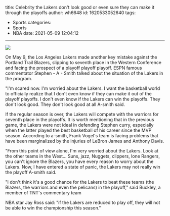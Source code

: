 title: Celebrity  the Lakers don't look good or even sure they can make it through the playoffs
author: wh6648
id: 1620533052640
tags: 
- Sports
categories: 
- Sports
- NBA
date: 2021-05-09 12:04:12
---
![](https://p7.itc.cn/q_70/images01/20210509/eae564a7dffa4453a573d38ac19bae21.jpeg)


On May 9, the Los Angeles Lakers made another key mistake against the Portland Trail Blazers, slipping to seventh place in the Western Conference and facing the prospect of a playoff playoff playoff. ESPN famous commentator Stephen - A - Smith talked about the situation of the Lakers in the program.

"I'm scared now. I'm worried about the Lakers. I want the basketball world to officially realize that I don't even know if they can make it out of the playoff playoffs. I don't even know if the Lakers can win the playoffs. They don't look good. They don't look good at all A-smith said.

If the regular season is over, the Lakers will compete with the warriors for seventh place in the playoffs. It is worth mentioning that in the previous game, the Lakers were not ideal in defending Stephen curry, especially when the latter played the best basketball of his career since the MVP season. According to a-smith, Frank Vogel's team is facing problems that have been marginalized by the injuries of LeBron James and Anthony Davis.

"From this point of view alone, I'm very worried about the Lakers. Look at the other teams in the West... Suns, jazz, Nuggets, clippers, lone Rangers, you can't ignore the Blazers, you have every reason to worry about the Lakers. Now, I have entered a state of panic, the Lakers may not really win the playoff A-smith said.

"I don't think it's a good chance for the Lakers to beat these teams (the Blazers, the warriors and even the pelicans) in the playoff," said Buckley, a member of TNT's commentary team

NBA star Jay Ross said: "if the Lakers are reduced to play off, they will not be able to win the championship this season."


